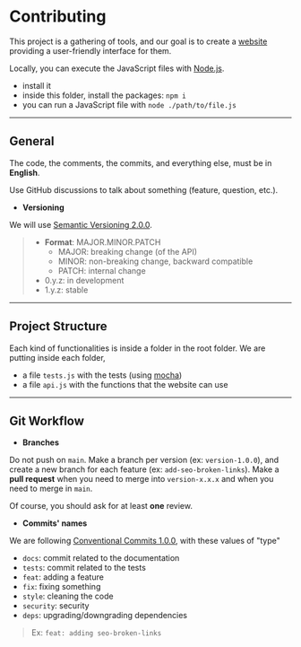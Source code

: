 # Contributing

This project is a gathering of tools, and our goal is to create a [website](https://github.com/inbrowser/inbrowser.github.io) providing a user-friendly interface for them.

Locally, you can execute the JavaScript files with [Node.js](https://nodejs.org/en/).

* install it
* inside this folder, install the packages: `npm i`
* you can run a JavaScript file with `node ./path/to/file.js`

<hr>

## General

The code, the comments, the commits, and everything else, must be in **English**.

Use GitHub discussions to talk about something (feature, question, etc.).

* **Versioning**

We will use [Semantic Versioning 2.0.0](https://semver.org/).

> * **Format**: MAJOR.MINOR.PATCH
>     * MAJOR: breaking change (of the API)
>     * MINOR: non-breaking change, backward compatible
>     * PATCH: internal change
> * 0.y.z: in development
> * 1.y.z: stable

<hr>

## Project Structure

Each kind of functionalities is inside a folder in the root folder. We are putting inside each folder, 

* a file `tests.js` with the tests (using [mocha](https://mochajs.org/))
* a file `api.js` with the functions that the website can use

<hr>

## Git Workflow

* **Branches**

Do not push on `main`. Make a branch per version (ex: `version-1.0.0`), and create a new branch for each feature (ex: `add-seo-broken-links`). Make a **pull request** when you need to merge into `version-x.x.x` and when you need to merge in `main`.

Of course, you should ask for at least **one** review.

* **Commits' names**

We are following [Conventional Commits 1.0.0](https://www.conventionalcommits.org/en/v1.0.0/), with these values of "type"

* `docs`: commit related to the documentation
* `tests`: commit related to the tests
* `feat`: adding a feature
* `fix`: fixing something
* `style`: cleaning the code
* `security`: security
* `deps`: upgrading/downgrading dependencies

> Ex: `feat: adding seo-broken-links`<br>